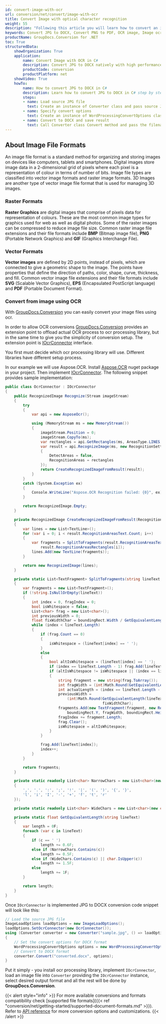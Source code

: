 ```yaml
---
id: convert-image-with-ocr
url: conversion/net/convert/image-with-ocr
title: Convert Image with optical character recognition
weight: 55
description: "Following this article you will learn how to convert an image file to word or pdf using OCR with couple C# code lines and GroupDocs.Conversion for .NET."
keywords: Convert JPG to DOCX, Convert PNG to PDF, OCR image, Image ocr, 
productName: GroupDocs.Conversion for .NET
toc: True
structuredData:
    showOrganization: True
    application:    
        name: Convert Image with OCR in C#    
        description: Convert JPG to DOCX natively with high performance using C# language and GroupDocs.Conversion for .NET APIs
        productCode: conversion
        productPlatform: net 
    showVideo: True
    howTo:
        name: How to convert JPG to DOCX in C# 
        description: Learn how to convert JPG to DOCX in C# step by step
        steps:
        - name: Load source JPG file 
          text: Create an instance of Converter class and pass source JPG file path as a constructor parameter. You may specify absolute or relative file path as per your requirements. 
        - name: Specify convert options 
          text: Create an instance of WordProcessingConvertOptions class.
        - name: Convert to DOCX and save result 
          text: Call Converter class Convert method and pass the filename for the converted DOCX file and the WordConvertOptions object from the previous step as parameters.
---
```


## About Image File Formats

An image file format is a standard method for organizing and storing images on devices like computers, tablets and smartphones. Digital images store image data in a 2-dimensional grid of pixels where each pixel is a representation of colour in terms of number of bits. Image file types are classified into vector image formats and raster image formats. 3D Images are another type of vector image file format that is used for managing 3D images.

### Raster Formats

**Raster Graphics** are digital images that comprise of pixels data for representation of colours. These are the most common image types for graphics used for web as well as digital photos. Some of the raster images can be compressed to reduce image file size. Common raster image file extensions and their file formats include **BMP** (Bitmap image file), **PNG** (Portable Network Graphics) and **GIF** (Graphics Interchange File).

### Vector Formats

**Vector images** are defined by 2D points, instead of pixels, which are connected to give a geometric shape to the image. The points have properties that define the direction of paths, color, shape, curve, thickness, and fill. Common vector image file extensions and their file formats include **SVG** (Scalable Vector Graphics), **EPS** (Encapsulated PostScript language) and **PDF** (Portable Document Format).

### Convert from image using OCR

With [GroupDocs.Conversion](https://products.groupdocs.com/conversion/net) you can easily convert your image files using ocr.  

In order to allow OCR conversions [GroupDocs.Conversion](https://products.groupdocs.com/conversion/net) provides an extension point to offload actual OCR process to ocr processing library, but in the same time to give you the simplicity of conversion setup. The extension point is [IOcrConnector](https://reference.groupdocs.com/conversion/net/groupdocs.conversion.integration.ocr/iocrconnector) interface. 

You first must decide which ocr processing library will use. Different libraries have different setup process.

In our example we will use Aspose.OCR. Install [Aspose.OCR](https://www.nuget.org/packages/Aspose.OCR) nuget package in your project. Then implement [IOcrConnector](https://reference.groupdocs.com/conversion/net/groupdocs.conversion.integration.ocr/iocrconnector). The following snippet provides sample implementation:

```csharp
public class OcrConnector : IOcrConnector
{
    public RecognizedImage Recognize(Stream imageStream)
    {
        try
        {
            var api = new AsposeOcr();

            using (MemoryStream ms = new MemoryStream())
            {
                imageStream.Position = 0;
                imageStream.CopyTo(ms);
                var rectangles = api.GetRectangles(ms, AreasType.LINES, false);
                var result = api.RecognizeImage(ms, new RecognitionSettings
                {
                    DetectAreas = false,
                    RecognitionAreas = rectangles
                });
                return CreateRecognizedImageFromResult(result);
            }
        }
        catch (System.Exception ex)
        {
            Console.WriteLine("Aspose.OCR Recognition failed: {0}", ex);
        }

        return RecognizedImage.Empty;
    }

    private RecognizedImage CreateRecognizedImageFromResult(RecognitionResult result)
    {
        var lines = new List<TextLine>();
        for (var i = 0; i < result.RecognitionAreasText.Count; i++)
        {
            var fragments = SplitToFragments(result.RecognitionAreasText[i].Trim('\r', '\n'),
                result.RecognitionAreasRectangles[i]);
            lines.Add(new TextLine(fragments));
        }

        return new RecognizedImage(lines);
    }

    private static List<TextFragment> SplitToFragments(string lineText, Rectangle boundingRect)
    {
        var fragments = new List<TextFragment>();
        if (!string.IsNullOrEmpty(lineText))
        {
            int index = 0, fragIndex = 0;
            bool isWhitespace = false;
            List<char> frag = new List<char>();
            int previousWidth = 0;
            float fixWidthChar = boundingRect.Width / GetEquivalentLength(lineText);
            while (index < lineText.Length)
            {
                if (frag.Count == 0)
                {
                    isWhitespace = (lineText[index] == ' ');
                }
                else
                {
                    bool altIsWhitespace = (lineText[index] == ' ');
                    if (index == lineText.Length - 1) frag.Add(lineText[index]);
                    if (altIsWhitespace != isWhitespace || (index == lineText.Length - 1))
                    {
                        string fragment = new string(frag.ToArray());
                        int fragWidth = (int)Math.Round(GetEquivalentLength(fragment) * fixWidthChar);
                        int actualLength = (index == lineText.Length - 1) ? lineText.Length : index;
                        previousWidth =
                            (int)Math.Round(GetEquivalentLength(lineText.Substring(0, actualLength - frag.Count)) *
                                            fixWidthChar);
                        fragments.Add(new TextFragment(fragment, new Rectangle(boundingRect.X + previousWidth,
                            boundingRect.Y, fragWidth, boundingRect.Height)));
                        fragIndex += fragment.Length;
                        frag.Clear();
                        isWhitespace = altIsWhitespace;
                    }
                }

                frag.Add(lineText[index]);
                index++;
            }
        }

        return fragments;
    }

    private static readonly List<char> NarrowChars = new List<char>(new char[]
    {
        ',', '.', ':', ';', '!', '|', '(', ')', '{', '}',
        'l', 'i', 'I', '-', '+', 'f', 't', 'r'
    });

    private static readonly List<char> WideChars = new List<char>(new char[] { '\t', 'm', 'w', 'M', 'W' });

    private static float GetEquivalentLength(string lineText)
    {
        var length = 0F;
        foreach (var c in lineText)
        {
            if (c == ' ')
                length += 0.6F;
            else if (NarrowChars.Contains(c))
                length += 0.5F;
            else if (WideChars.Contains(c) || char.IsUpper(c))
                length += 1.5F;
            else
                length += 1F;
        }

        return length;
    }
}
```

Once `IOcrConnector` is implemented JPG to DOCX conversion code snippet will look like this:

```csharp
// Load the source JPG file
ImageLoadOptions loadOptions = new ImageLoadOptions();
loadOptions.SetOcrConnector(new OcrConnector());
using (Converter converter = new Converter("sample.jpg", () => loadOptions))
{
    // Set the convert options for DOCX format
    WordProcessingConvertOptions options = new WordProcessingConvertOptions();
    // Convert to DOCX format
    converter.Convert("converted.docx", options);
}
```

Put it simply - you install ocr processing library, implement `IOcrConnector`, load an image file into `Converter` providing the `IOcrConnector` instance, select desired output format and all the rest will be done by **GroupDocs.Conversion**.  

{{< alert style="info" >}}
For more available conversions and formats compatibility check [supported file formats]({{< ref "conversion/net/getting-started/supported-document-formats.md" >}}).
Refer to [API reference](https://reference.groupdocs.com/conversion/net/groupdocs.conversion.options.convert) for more conversion options and customizations.
{{< /alert >}}
